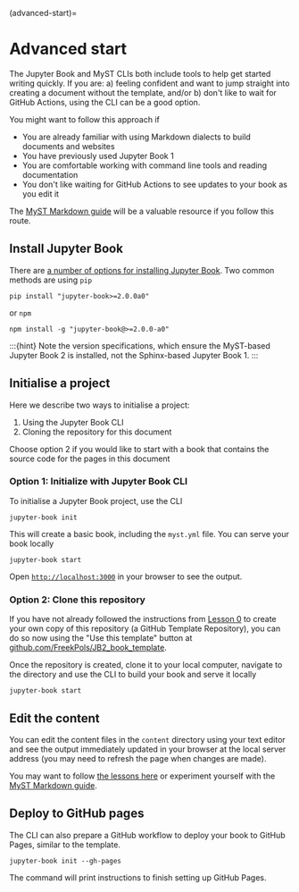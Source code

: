 (advanced-start)=
# Advanced start

The Jupyter Book and MyST CLIs both include tools to help get started writing quickly.
If you are: a) feeling confident and want to jump straight into creating a document without the template, and/or b) don't like to wait for GitHub Actions, using the CLI can be a good option.

You might want to follow this approach if

- You are already familiar with using Markdown dialects to build documents and websites
- You have previously used Jupyter Book 1
- You are comfortable working with command line tools and reading documentation
- You don't like waiting for GitHub Actions to see updates to your book as you edit it

The [MyST Markdown guide](https://mystmd.org/guide) will be a valuable resource if you follow this route.

## Install Jupyter Book

There are [a number of options for installing Jupyter Book](https://next.jupyterbook.org/start/install/).
Two common methods are using `pip`

```console
pip install "jupyter-book>=2.0.0a0"
```

or `npm`

```console
npm install -g "jupyter-book@>=2.0.0-a0"
```

:::{hint}
Note the version specifications, which ensure the MyST-based Jupyter Book 2 is installed, not the Sphinx-based Jupyter Book 1.
:::

## Initialise a project

Here we describe two ways to initialise a project:

1. Using the Jupyter Book CLI
2. Cloning the repository for this document

Choose option 2 if you would like to start with a book that contains the source code for the pages in this document

### Option 1: Initialize with Jupyter Book CLI

To initialise a Jupyter Book project, use the CLI

```console
jupyter-book init
```

This will create a basic book, including the `myst.yml` file.
You can serve your book locally

```console
jupyter-book start
```

Open [`http://localhost:3000`](http://localhost:3000) in your browser to see the output.

### Option 2: Clone this repository

If you have not already followed the instructions from [Lesson 0](./lessons/lesson0.md) to create your own copy of this repository (a GitHub Template Repository), you can do so now using the "Use this template" button at [github.com/FreekPols/JB2_book_template](https://github.com/FreekPols/JB2_book_template).

Once the repository is created, clone it to your local computer, navigate to the directory and use the CLI to build your book and serve it locally

```console
jupyter-book start
```

## Edit the content

You can edit the content files in the `content` directory using your text editor and see the output immediately updated in your browser at the local server address (you may need to refresh the page when changes are made).

You may want to follow [the lessons here](#lessons-start) or experiment yourself with the [MyST Markdown guide](https://mystmd.org/guide).

## Deploy to GitHub pages

The CLI can also prepare a GitHub workflow to deploy your book to GitHub Pages, similar to the template.

```console
jupyter-book init --gh-pages
```

The command will print instructions to finish setting up GitHub Pages.